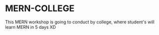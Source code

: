 # MERN-COLLEGE
This MERN workshop is going to conduct by college, where student's will learn MERN in 5 days XD
